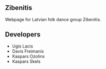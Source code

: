 Zibenitis
---

Webpage for Latvian folk dance group Zibenitis.

Developers
---

* Ugis Lacis
* Davis Freimanis
* Kaspars Ozolins
* Kaspars Skels
